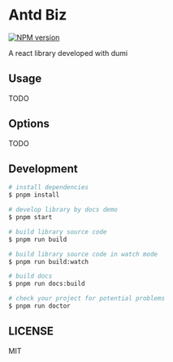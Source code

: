 # Antd Biz

[![NPM version](https://img.shields.io/npm/v/antd-biz.svg?style=flat)](https://npmjs.org/package/antd-biz)

A react library developed with dumi

## Usage

TODO

## Options

TODO

## Development

```bash
# install dependencies
$ pnpm install

# develop library by docs demo
$ pnpm start

# build library source code
$ pnpm run build

# build library source code in watch mode
$ pnpm run build:watch

# build docs
$ pnpm run docs:build

# check your project for potential problems
$ pnpm run doctor
```

## LICENSE

MIT
